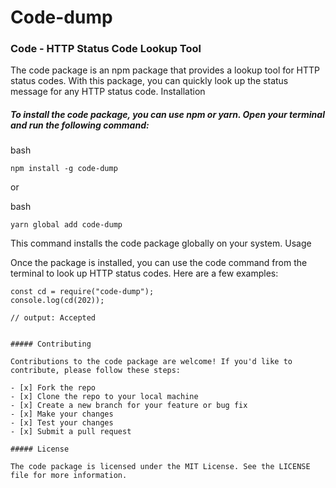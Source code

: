 # Code-dump

### Code - HTTP Status Code Lookup Tool

The code package is an npm package that provides a lookup tool for HTTP status codes. With this package, you can quickly look up the status message for any HTTP status code.
Installation

##### To install the code package, you can use npm or yarn. Open your terminal and run the following command:

bash

`npm install -g code-dump`

or

bash

`yarn global add code-dump`

This command installs the code package globally on your system.
Usage

Once the package is installed, you can use the code command from the terminal to look up HTTP status codes. Here are a few examples:

```
const cd = require("code-dump");
console.log(cd(202));

// output: Accepted
```

```

##### Contributing

Contributions to the code package are welcome! If you'd like to contribute, please follow these steps:

- [x] Fork the repo
- [x] Clone the repo to your local machine
- [x] Create a new branch for your feature or bug fix
- [x] Make your changes
- [x] Test your changes
- [x] Submit a pull request

##### License

The code package is licensed under the MIT License. See the LICENSE file for more information.

